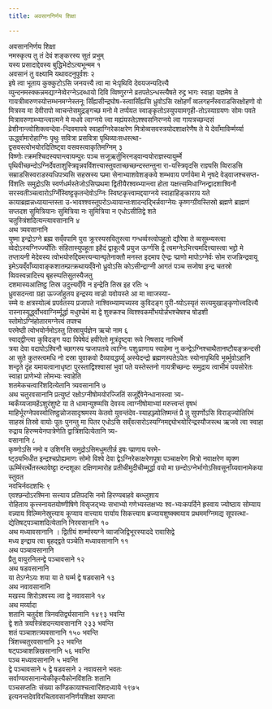 ```yaml
---
title: अवसाननिर्णय शिक्षा

---
```

अवसाननिर्णय शिक्षा  
नमस्कृत्य तु तं देवं शङ्करस्य सुतं प्रभुम्  
यस्य प्रसादाद्देवस्य बुद्धिभेदोऽत्यभून्मम १  
अवसानं तु वक्ष्यामि यथावदनुपूर्वशः २  
इषे त्वा भूताय कुक्कुटोऽसि जनयत्त्यै त्वा मा भेःपृथिवि देवयजन्यदित्त्यै  
व्युन्दनमस्क्कन्नमद्याग्नेव्वेरग्नेऽदब्धायो दिवि व्विष्णुरग्ने व्रतपतेऽन्धस्त्यैषते रुद्द्र भागः स्वाहा यज्ञमेष ते गायत्रीव्वरुणस्योत्तम्भनमग्नेस्तनूः सिँह्यसीन्द्रघोष-स्त्वासिँह्यसि ध्रुवोऽसि रक्षोहणँ व्वलगहनँस्वराडसिरक्षोहणो वो मित्रस्य मा देवीरापो व्वाचन्तेसमुद्रङ्गच्छ मनो मे तर्प्पयत स्वाङ्कृतोऽस्युपयामगृही-तोऽस्याग्रयणः सोमः पवते मित्रावरुणाब्भ्यान्त्वात्मने मे मधवे त्वाग्नये त्त्वा मह्यंयस्तेऽश्श्वसनिरग्नये त्वा गायत्रच्छन्दसं व्रेशीनान्त्वोशिक्त्वन्देवा-न्दिवमापये स्वाहाग्निरेकाक्षरेण मित्रोव्वसवस्त्रयोदशाक्षरेणैष ते ये देवाँमाविर्म्मर्य्या ऊर्द्ध्वामारोहाग्निः पृथुः सवित्रा प्रसवित्रा पृथिव्याःसधस्त्था-  
द्वसवस्त्वोभयोरदितिष्ट्वा वसवस्त्वाकृतिमग्निम् ३  
विष्णोः त्क्रमश्चिदस्यपान्त्वायम्पुरः पञ्च सजूऋर्तुभिरनड्वान्वयोराज्ञस्यायुर्म्मे  
पृथिवीच्छन्दोऽग्निर्देवताशुस्त्रिवृन्नवविंशत्त्यास्तुवताच्छच्छन्दस्तन्तुना रा-यस्त्रिवृदसि राज्ञ्यसि व्विराडसि सम्राडसिस्वराडस्यधिपत्र्यसि सहस्रस्य प्प्रमा सेनाभ्याशवेशङ्कवे शम्भवाय पर्णायेमा मे नृषदे वेड्वाजश्चसप्त-विंशतिः समुद्रोऽसि स्वर्णधर्मस्तेजोऽसिप्प्रथमा द्वितीयैरश्वब्भ्यान्त्वा होता यक्षत्त्समिधाग्निन्द्वादशाश्विनौ सरस्वतीञ्चत्वारोऽग्निँस्विष्ट्टकृतन्देवोऽग्निः स्विष्टकृत्त्वामद्दयाग्नये स्वाहाहिङ्काराय यते कायाब्रह्मन्नध्यायान्तस्ता उ-भावश्श्वस्तूपरोऽध्यायान्तःशादन्दद्भिर्न्नवाग्नेयः कृष्णग्ग्रीवस्तिस्रो ब्रह्मणे ब्राह्मणं सप्तदश सुमित्रियानः सुमित्रिया नः सुमित्रिया न एधोऽसीतिद्वे शते  
चतुस्त्रिंशदित्यन्त्यावसानानि ४  
अथ त्र्यवसानानि  
युष्मा इन्द्रोऽग्ने ब्रह्म सव्ँवपामि पुरा क्रूरस्यसवितुस्त्वा गन्धर्व्वस्त्वोपहूतो द्यौरेषा ते व्वसुब्भ्यस्त्वा व्वेदोऽस्यग्निर्ज्ज्योतिः संहितास्युपहूता इहैदं द्वाकूत्यै प्रयुज ऊर्ग्गसि द्वे त्वमग्नेऽभित्त्यमदित्त्यास्त्वा भद्द्रो मे तप्तायनी मेदेवस्य त्वोभयोरुद्दिवमत्त्यन्यान्घृतेनाक्तौ मनस्त इदमाप ऐन्द्रः प्प्राणो मापोऽग्नेर्वः सोम राजन्निन्द्रवायू इमेऽयव्ँवाँय्यावाङ्कशातम्प्रत्क्रथायव्ँवेनो ध्रुवोऽसि कोऽसीन्द्राग्नी आगतं पञ्च सजोषा इन्द्र चतस्रो व्विवस्वन्नादित्त्य बृहस्प्पतिसुतस्यैजतु  
दशमास्यआतिष्ट्ठ तिस्र उदुत्त्यव्ँवि न इन्द्रेति तिस्र इह रतिः ५  
ध्रुवसदन्त्वा ग्रहा ऊर्ज्जाहुतय इन्द्रस्य व्वज्रो यवोयस्ते आ मा व्वाजस्या-  
स्म्मे वः क्षत्रस्योल्बं प्रपर्वतस्य प्रजापते नाश्विब्भ्याम्पच्यस्व कुविदङ्ग पुरी-ष्योऽस्यृतं सत्त्यमुखाङ्कृणोत्त्वदित्त्यै रास्नास्यूर्द्ध्वोभवाग्निर्म्मूर्द्धा मधुश्चेमं मा द्वे शुक्क्रश्च व्विश्श्वकर्मोभयोर्न्नभश्चेषश्च षोडशी स्तोमोऽग्निंहोतारमग्नेत्त्वं तपश्च  
परमेष्ठी त्वोभयोर्नमोऽस्तु तिस्रायुर्यज्ञेन ऋचो नाम ६  
स्वाद्द्वीन्त्वा कुविदङ्ग यदा पिपेषेदं हवीरेतो मूत्रंदृष्ट्वा रूपे निषसाद नाभिर्म्मे  
त्रया देवा वदापोऽश्विनौ च्छागस्य प्प्रजापतये त्वाग्निः पशुःप्राणाय स्वाहेमा नु कन्द्वेऽग्निश्चाथैतानष्टौयङ्क्रन्दसी आ सुते कुतस्त्वमधि नो दस्रा युवाकवो दैव्यावद्धर्य्यू अस्येदन्द्रो ब्रह्मणस्पतेऽपेतः स्योनापृथिवि भूर्ब्भुवोऽहानि शन्दृते दृंह यमायत्वानाधृष्टा पुरस्ताद्विश्श्वासां भुवां पते यस्तेस्तनो गायत्रीच्छन्दः समुद्राय त्वाभीमं पयसोरेतः स्वाहा प्राणेभ्यो लोमभ्यः स्वाहेति  
शतमेकचत्वारिंशदित्येतानि त्र्यवसानानि ७  
अथ चतुरवसानानि प्रत्युष्टं रक्षोऽग्नीषोमयोरज्जितिं सजूर्द्देवेनेन्धानास्त्वा त्र्य-  
म्बकँय्यजामहेंऽशुरंशुष्टे या ते धामान्युश्म्मसि देवस्य त्वाग्नीषोमाभ्यां मरुत्त्वन्तं वृषभं माहिर्भूरग्नेपवस्वोत्तिष्ट्ठन्नोजसादृश्रमस्य केतवो युवन्तंदेव-स्याहञ्ज्योतिष्मन्तं प्रै तु सुपर्णोऽसि विराड्ज्योतिरिमं साहस्रं तिस्रो वायोः पूतः पुनन्तु मा पितर एधोऽसि सव्ँवत्सरोऽस्यग्निमद्द्योभयोरिन्द्रस्यौजस्त्थ ऋजवे त्वा स्वाहा रुद्राय हिरण्मयेनपात्रेणेति द्वात्रिंशदित्येतानि त्र्य-  
वसानानि ८  
कृष्णोऽसि नमो व उशिगसि समुद्रोऽसिमधुमतीर्न्न इषः प्प्राणाय परमे-  
ष्ट्ठ्यभिधीत इन्द्रश्चप्रोह्यमाणः सोमो विश्वे देवा द्वेऽग्निरेकाक्षरेणपूषा पञ्चाक्षरेण मित्रो नवाक्षरेण व्वृक्ण ऊर्म्मिरर्त्थेतस्त्थावेष्ट्टा दन्दशूका दक्षिणामारोह प्रतीचीमुदीचीम्मूर्द्धा वयो मा छन्दोऽग्नेर्भागोऽसिवसूनाँय्यवानामेकया स्तुवत  
नवभिर्नवदशभिः ९  
एवश्छन्दोऽरश्मिना सत्त्याय प्रतिपदसि नमो हिरण्यबाहवे बब्भ्लुशाय  
रोहिताय कृत्त्स्नायतयोष्णीषिणे विसृजद्भ्यः सभाभ्यो गणेभ्यस्तक्षभ्यः श्व-भ्यःकपर्दिने ह्रस्वाय ज्योष्ठाय सोम्याय वन्न्याय विल्म्मिनेस्रुत्त्याय कूप्याय वात्त्याय पार्याय सिकत्त्याय ब्रज्यायशुष्क्क्वयाय प्रथममग्निमद्य सूपस्त्था-  
द्येतिषट्पञ्चाशदित्येतानि निरवसानानि १०  
अथ मध्यावसानानि । द्वितीयं शर्म्मास्यग्ने व्वाजजिद्विभूरस्याददे रावासिद्वे  
मध्य इन्द्राय त्वा बृहद्द्वते पञ्चेति मध्यावसानानि ११  
अथ पञ्चावसानानि  
प्रैतु वायुरनिलन्द्वे पञ्चावसाने १२  
अथ षडवसानानि  
या तेऽग्नेऽयः शया या ते घर्म्म द्वे षडवसाने १३  
अथ नवावसानानि  
मखस्य शिरोऽश्वस्य त्वा द्वे नवावसाने १४  
अथ मर्य्यादा  
शतानि चतुर्दश त्रिनवतिर्द्व्यसानानि १४९३ भवन्ति  
द्वे शते त्रयस्त्रिंशदन्त्यावसानानि २३३ भवन्ति  
शतं पञ्चाशत्त्र्यवसानानि १५० भवन्ति  
त्रिंशच्चतुरवसानानि ३२ भवन्ति  
षट्पञ्चाशन्निखसानानि ५६ भवन्ति  
पञ्च मध्यावसानानि ५ भवन्ति  
द्वे पञ्चावसाने ५ द्वे षडवसाने २ नवावसाने भवतः  
सर्वाण्यवसानान्येकीकृत्यैकोनविंशतिः शतानि  
पञ्चसप्ततिः संख्या कण्डिकायाश्चत्वारिंशदध्याये १९७५  
               इत्यनन्तदेवविरचितावसाननिर्णयशिक्षा समाप्ता